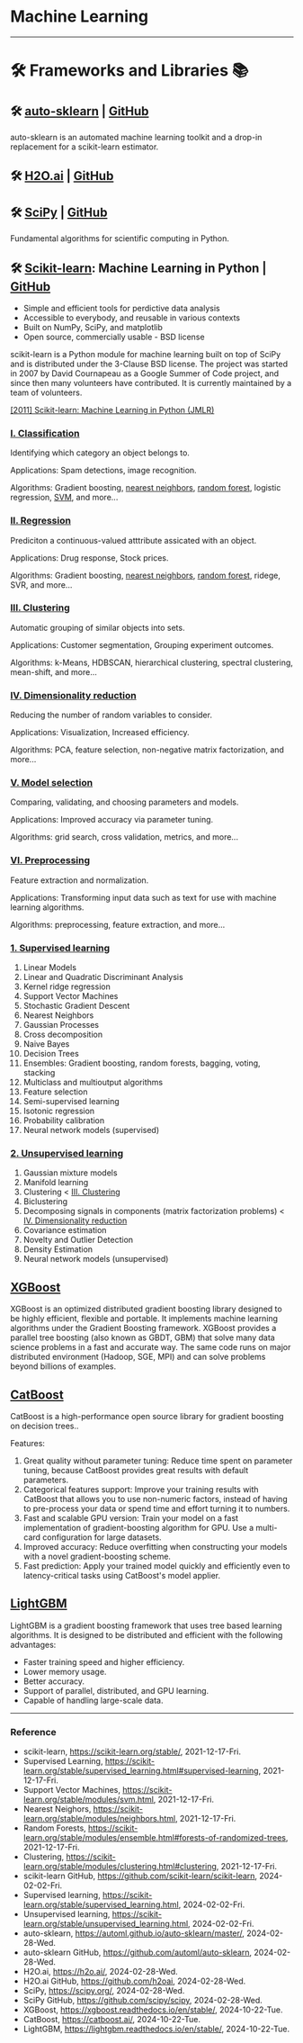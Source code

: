 # Machine Learning

---

# :hammer_and_wrench: Frameworks and Libraries :books:

## :hammer_and_wrench: [auto-sklearn](https://automl.github.io/auto-sklearn/master/) | [GitHub](https://github.com/automl/auto-sklearn)

auto-sklearn is an automated machine learning toolkit and a drop-in replacement for a scikit-learn estimator.

## :hammer_and_wrench: [H2O.ai](https://h2o.ai/) | [GitHub](https://github.com/h2oai)

## :hammer_and_wrench: [SciPy](https://scipy.org/) | [GitHub](https://github.com/scipy/scipy)

Fundamental algorithms for scientific computing in Python.

## :hammer_and_wrench:  [Scikit-learn](https://scikit-learn.org/stable/): Machine Learning in Python | [GitHub](https://github.com/scikit-learn/scikit-learn)

- Simple and efficient tools for perdictive data analysis
- Accessible to everybody, and reusable in various contexts
- Built on NumPy, SciPy, and matplotlib
- Open source, commercially usable - BSD license

scikit-learn is a Python module for machine learning built on top of SciPy and is distributed under the 3-Clause BSD license. The project was started in 2007 by David Cournapeau as a Google Summer of Code project, and since then many volunteers have contributed. It is currently maintained by a team of volunteers.

[[2011] Scikit-learn: Machine Learning in Python (JMLR)](https://jmlr.csail.mit.edu/papers/v12/pedregosa11a.html)

### [I. Classification](https://scikit-learn.org/stable/supervised_learning.html#supervised-learning)

Identifying which category an object belongs to.

Applications: Spam detections, image recognition.

Algorithms: Gradient boosting, [nearest neighbors](https://scikit-learn.org/stable/modules/neighbors.html), [random forest](https://scikit-learn.org/stable/modules/ensemble.html#forests-of-randomized-trees), logistic regression, [SVM](https://scikit-learn.org/stable/modules/svm.html), and more...

### [II. Regression](https://scikit-learn.org/stable/supervised_learning.html#supervised-learning)

Prediciton a continuous-valued atttribute assicated with an object.

Applications: Drug response, Stock prices.

Algorithms: Gradient boosting, [nearest neighbors](https://scikit-learn.org/stable/modules/neighbors.html), [random forest](https://scikit-learn.org/stable/modules/ensemble.html#forests-of-randomized-trees), ridege, SVR, and more...

### [III. Clustering](https://scikit-learn.org/stable/modules/clustering.html#clustering)

Automatic grouping of similar objects into sets.

Applications: Customer segmentation, Grouping experiment outcomes.

Algorithms: k-Means, HDBSCAN, hierarchical clustering, spectral clustering, mean-shift, and more...

### [IV. Dimensionality reduction](https://scikit-learn.org/stable/modules/decomposition.html)

Reducing the number of random variables to consider.

Applications: Visualization, Increased efficiency.

Algorithms: PCA, feature selection, non-negative matrix factorization, and more...

### [V. Model selection](https://scikit-learn.org/stable/model_selection.html)

Comparing, validating, and choosing parameters and models.

Applications: Improved accuracy via parameter tuning.

Algorithms: grid search, cross validation, metrics, and more...

### [VI. Preprocessing](https://scikit-learn.org/stable/modules/preprocessing.html)

Feature extraction and normalization.

Applications: Transforming input data such as text for use with machine learning algorithms.

Algorithms: preprocessing, feature extraction, and more...

### [1. Supervised learning](https://scikit-learn.org/stable/supervised_learning.html)

1. Linear Models
2. Linear and Quadratic Discriminant Analysis
3. Kernel ridge regression
4. Support Vector Machines
5. Stochastic Gradient Descent
6. Nearest Neighbors
7. Gaussian Processes
8. Cross decomposition
9. Naive Bayes
10. Decision Trees
11. Ensembles: Gradient boosting, random forests, bagging, voting, stacking
12. Multiclass and multioutput algorithms
13. Feature selection
14. Semi-supervised learning
15. Isotonic regression
16. Probability calibration
17. Neural network models (supervised)

### [2. Unsupervised learning](https://scikit-learn.org/stable/unsupervised_learning.html)

1. Gaussian mixture models
2. Manifold learning
3. Clustering < [III. Clustering](https://scikit-learn.org/stable/modules/clustering.html#clustering)
4. Biclustering
5. Decomposing signals in components (matrix factorization problems) < [IV. Dimensionality reduction](https://scikit-learn.org/stable/modules/decomposition.html)
6. Covariance estimation
7. Novelty and Outlier Detection
8. Density Estimation
9. Neural network models (unsupervised)

## [XGBoost](https://xgboost.readthedocs.io/en/stable/)

XGBoost is an optimized distributed gradient boosting library designed to be highly efficient, flexible and portable. It implements machine learning algorithms under the Gradient Boosting framework. XGBoost provides a parallel tree boosting (also known as GBDT, GBM) that solve many data science problems in a fast and accurate way. The same code runs on major distributed environment (Hadoop, SGE, MPI) and can solve problems beyond billions of examples.

## [CatBoost](https://catboost.ai/)

CatBoost is a high-performance open source library for gradient boosting on decision trees..

Features:
1. Great quality without parameter tuning: Reduce time spent on parameter tuning, because CatBoost provides great results with default parameters.
2. Categorical features support: Improve your training results with CatBoost that allows you to use non-numeric factors, instead of having to pre-process your data or spend time and effort turning it to numbers.
3. Fast and scalable GPU version: Train your model on a fast implementation of gradient-boosting algorithm for GPU. Use a multi-card configuration for large datasets.
4. Improved accuracy: Reduce overfitting when constructing your models with a novel gradient-boosting scheme.
5. Fast prediction: Apply your trained model quickly and efficiently even to latency-critical tasks using CatBoost's model applier.

## [LightGBM](https://lightgbm.readthedocs.io/en/stable/)

LightGBM is a gradient boosting framework that uses tree based learning algorithms. It is designed to be distributed and efficient with the following advantages:
* Faster training speed and higher efficiency.
* Lower memory usage.
* Better accuracy.
* Support of parallel, distributed, and GPU learning.
* Capable of handling large-scale data.

---

### Reference
- scikit-learn, https://scikit-learn.org/stable/, 2021-12-17-Fri.
- Supervised Learning, https://scikit-learn.org/stable/supervised_learning.html#supervised-learning, 2021-12-17-Fri.
- Support Vector Machines, https://scikit-learn.org/stable/modules/svm.html, 2021-12-17-Fri.
- Nearest Neighors, https://scikit-learn.org/stable/modules/neighbors.html, 2021-12-17-Fri.
- Random Forests, https://scikit-learn.org/stable/modules/ensemble.html#forests-of-randomized-trees, 2021-12-17-Fri.
- Clustering, https://scikit-learn.org/stable/modules/clustering.html#clustering, 2021-12-17-Fri.
- scikit-learn GitHub, https://github.com/scikit-learn/scikit-learn, 2024-02-02-Fri.
- Supervised learning, https://scikit-learn.org/stable/supervised_learning.html, 2024-02-02-Fri.
- Unsupervised learning, https://scikit-learn.org/stable/unsupervised_learning.html, 2024-02-02-Fri.
- auto-sklearn, https://automl.github.io/auto-sklearn/master/, 2024-02-28-Wed.
- auto-sklearn GitHub, https://github.com/automl/auto-sklearn, 2024-02-28-Wed.
- H2O.ai, https://h2o.ai/, 2024-02-28-Wed.
- H2O.ai GitHub, https://github.com/h2oai, 2024-02-28-Wed.
- SciPy, https://scipy.org/, 2024-02-28-Wed.
- SciPy GitHub, https://github.com/scipy/scipy, 2024-02-28-Wed.
- XGBoost, https://xgboost.readthedocs.io/en/stable/, 2024-10-22-Tue.
- CatBoost, https://catboost.ai/, 2024-10-22-Tue.
- LightGBM, https://lightgbm.readthedocs.io/en/stable/, 2024-10-22-Tue.
